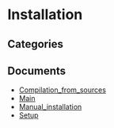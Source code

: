 # Installation


## Categories


## Documents
- [Compilation_from_sources](Compilation_from_sources.md)
- [Main](Main.md)
- [Manual_installation](Manual_installation.md)
- [Setup](Setup.md)